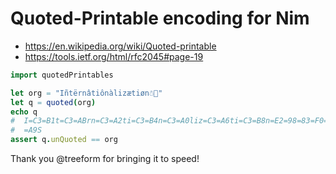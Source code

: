 # Quoted-Printable encoding for Nim


- https://en.wikipedia.org/wiki/Quoted-printable
- https://tools.ietf.org/html/rfc2045#page-19

```nim
import quotedPrintables

let org = "Iñtërnâtiônàlizætiøn☃💩"
let q = quoted(org)
echo q
#  I=C3=B1t=C3=ABrn=C3=A2ti=C3=B4n=C3=A0liz=C3=A6ti=C3=B8n=E2=98=83=F0=9F=92=
#  =A9S
assert q.unQuoted == org
```


Thank you @treeform for bringing it to speed!